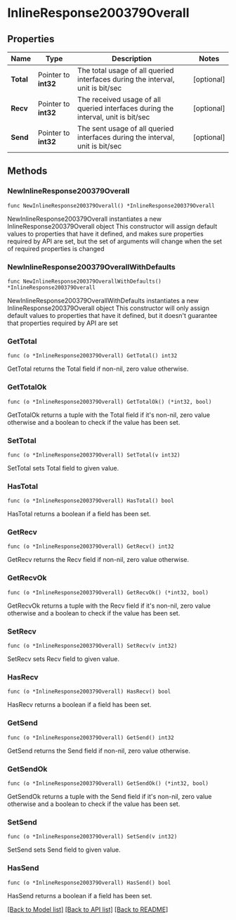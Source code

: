 # InlineResponse200379Overall

## Properties

Name | Type | Description | Notes
------------ | ------------- | ------------- | -------------
**Total** | Pointer to **int32** | The total usage of all queried interfaces during the interval, unit is bit/sec | [optional] 
**Recv** | Pointer to **int32** | The received usage of all queried interfaces during the interval, unit is bit/sec | [optional] 
**Send** | Pointer to **int32** | The sent usage of all queried interfaces during the interval, unit is bit/sec | [optional] 

## Methods

### NewInlineResponse200379Overall

`func NewInlineResponse200379Overall() *InlineResponse200379Overall`

NewInlineResponse200379Overall instantiates a new InlineResponse200379Overall object
This constructor will assign default values to properties that have it defined,
and makes sure properties required by API are set, but the set of arguments
will change when the set of required properties is changed

### NewInlineResponse200379OverallWithDefaults

`func NewInlineResponse200379OverallWithDefaults() *InlineResponse200379Overall`

NewInlineResponse200379OverallWithDefaults instantiates a new InlineResponse200379Overall object
This constructor will only assign default values to properties that have it defined,
but it doesn't guarantee that properties required by API are set

### GetTotal

`func (o *InlineResponse200379Overall) GetTotal() int32`

GetTotal returns the Total field if non-nil, zero value otherwise.

### GetTotalOk

`func (o *InlineResponse200379Overall) GetTotalOk() (*int32, bool)`

GetTotalOk returns a tuple with the Total field if it's non-nil, zero value otherwise
and a boolean to check if the value has been set.

### SetTotal

`func (o *InlineResponse200379Overall) SetTotal(v int32)`

SetTotal sets Total field to given value.

### HasTotal

`func (o *InlineResponse200379Overall) HasTotal() bool`

HasTotal returns a boolean if a field has been set.

### GetRecv

`func (o *InlineResponse200379Overall) GetRecv() int32`

GetRecv returns the Recv field if non-nil, zero value otherwise.

### GetRecvOk

`func (o *InlineResponse200379Overall) GetRecvOk() (*int32, bool)`

GetRecvOk returns a tuple with the Recv field if it's non-nil, zero value otherwise
and a boolean to check if the value has been set.

### SetRecv

`func (o *InlineResponse200379Overall) SetRecv(v int32)`

SetRecv sets Recv field to given value.

### HasRecv

`func (o *InlineResponse200379Overall) HasRecv() bool`

HasRecv returns a boolean if a field has been set.

### GetSend

`func (o *InlineResponse200379Overall) GetSend() int32`

GetSend returns the Send field if non-nil, zero value otherwise.

### GetSendOk

`func (o *InlineResponse200379Overall) GetSendOk() (*int32, bool)`

GetSendOk returns a tuple with the Send field if it's non-nil, zero value otherwise
and a boolean to check if the value has been set.

### SetSend

`func (o *InlineResponse200379Overall) SetSend(v int32)`

SetSend sets Send field to given value.

### HasSend

`func (o *InlineResponse200379Overall) HasSend() bool`

HasSend returns a boolean if a field has been set.


[[Back to Model list]](../README.md#documentation-for-models) [[Back to API list]](../README.md#documentation-for-api-endpoints) [[Back to README]](../README.md)


